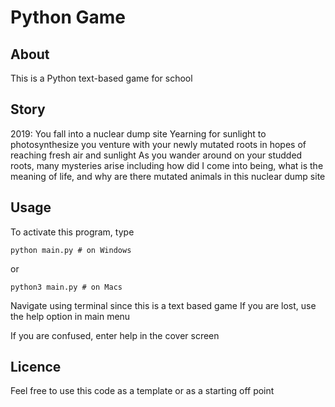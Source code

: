 # Python Game

## About

This is a Python text-based game for school

## Story

2019: You fall into a nuclear dump site
Yearning for sunlight to photosynthesize
you venture with your newly mutated roots
in hopes of reaching fresh air and sunlight
As you wander around on your studded roots,
many mysteries arise including
how did I come into being, what is
the meaning of life, and why are there
mutated animals in this nuclear dump site

## Usage

To activate this program, type

    python main.py # on Windows

or

    python3 main.py # on Macs

Navigate using terminal since this is a text based game
If you are lost, use the help option in main menu

If you are confused, enter help in the cover screen

## Licence

Feel free to use this code as a template or as a starting off point
